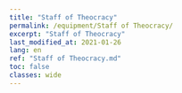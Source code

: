 ```yaml
---
title: "Staff of Theocracy"
permalink: /equipment/Staff of Theocracy/
excerpt: "Staff of Theocracy"
last_modified_at: 2021-01-26
lang: en
ref: "Staff of Theocracy.md"
toc: false
classes: wide
---
```


